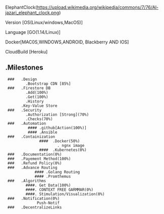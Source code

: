 ElephantClock(https://upload.wikimedia.org/wikipedia/commons/7/76/Al-jazari_elephant_clock.png)

Version [OS(Linux/windows,MacOS)]


Language [GO(1.14/Linux)]


Docker[MAC0S,WINDOWS,ANDROID, Blackberry AND IOS]


CloudBuild [Heroku]


## .Milestones 
     ###   .Design
             .Bootstrap CDN [85%]
     ###   .Firestore DB
             .Add(100%)
             .Get(100%)
             .History
           .Key-Value Store
     ###   .Security
             .Authorization [Strong](70%)
             .Checks(70%)
     ###   .Automation
              #### .github[Action(100%)]
              #### .Ansible 
     ###   .Containization
                   ####  .Docker(50%)
                           . ngnx image
                   ####  .Kubernetes(0%)
     ###   .Documentation(0%)
     ###   .Payement Method(100%)
     ###   .Refund Policy(0%)
     ###   .Advance Routing
                 #### .Golang Routing
                 #### .Promthemus
     ###   .Algorithms
             ####. Get Data(100%)
             ####. CONTEXT FREE GARMMAR(0%)
             ####. Stimulation/Visualization(0%)
     ###   .Notification(0%)
                  Push-Notif 
     ###   .DecentralizeLinks
